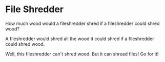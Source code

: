 # File Shredder

How much wood would a fileshredder shred if a fileshredder could shred wood?

A fileshredder would shred all the wood it could shred if a fileshredder could shred wood.

Well, this fileshredder can't shred wood. But it can shread files! Go for it!
